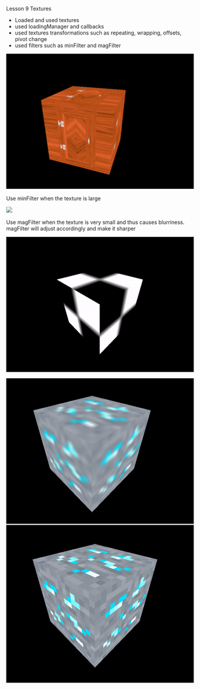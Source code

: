 Lesson 9 Textures

* Loaded and used textures
* used loadingManager and callbacks
* used textures transformations such as repeating, wrapping, offsets, pivot change
* used filters such as minFilter and magFilter

![](https://github.com/aryan1519/3js/blob/main/gifs/Lesson%209%20Textures.PNG)

Use minFilter when the texture is large 

![](https://github.com/aryan1519/3js/blob/main/gifs/Lesson%209%20No%20minFilter%20to%20minFilter.gif)

Use magFilter when the texture is very small and thus causes blurriness. magFilter will adjust accordingly and make it sharper

![](https://github.com/aryan1519/3js/blob/main/gifs/Lesson%209%20No%20magFilter%20to%20magFilter.gif)

![](https://github.com/aryan1519/3js/blob/main/gifs/Lesson%209%20no_mag.PNG) ![](https://github.com/aryan1519/3js/blob/main/gifs/Lesson%209%20magfilter.PNG)
